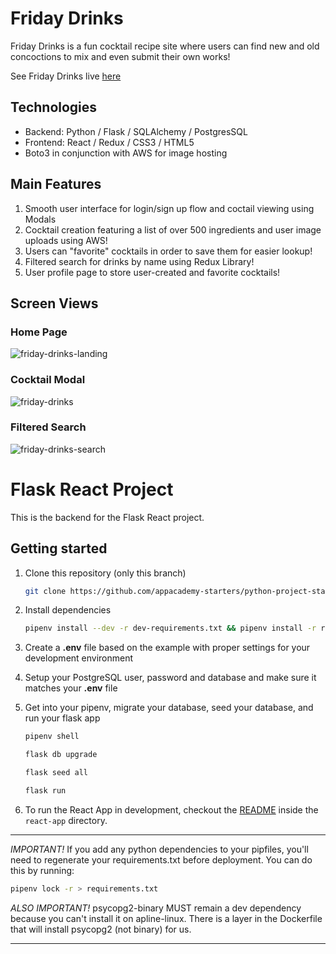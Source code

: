 # Friday Drinks
Friday Drinks is a fun cocktail recipe site where users can find new and old concoctions to mix and even submit their own works!

See Friday Drinks live [here](https://friday-drinks.herokuapp.com/)

## Technologies

* Backend: Python / Flask / SQLAlchemy / PostgresSQL
* Frontend: React / Redux / CSS3 / HTML5
* Boto3 in conjunction with AWS for image hosting 

## Main Features

1. Smooth user interface for login/sign up flow and coctail viewing using Modals
2. Cocktail creation featuring a list of over 500 ingredients and user image uploads using AWS!
3. Users can "favorite" cocktails in order to save them for easier lookup!
4. Filtered search for drinks by name using Redux Library!
5. User profile page to store user-created and favorite cocktails!

## Screen Views

### Home Page
![friday-drinks-landing](https://user-images.githubusercontent.com/74819177/121685568-174cad80-ca8e-11eb-986a-88c486c3f0d5.png)

### Cocktail Modal
![friday-drinks](https://user-images.githubusercontent.com/74819177/121685696-406d3e00-ca8e-11eb-9066-0cc43766da3f.png)

### Filtered Search
![friday-drinks-search](https://user-images.githubusercontent.com/74819177/121686105-bffb0d00-ca8e-11eb-9906-e58072bfb809.png)


# Flask React Project

This is the backend for the Flask React project.

## Getting started

1. Clone this repository (only this branch)

   ```bash
   git clone https://github.com/appacademy-starters/python-project-starter.git
   ```

2. Install dependencies

      ```bash
      pipenv install --dev -r dev-requirements.txt && pipenv install -r requirements.txt
      ```

3. Create a **.env** file based on the example with proper settings for your
   development environment
4. Setup your PostgreSQL user, password and database and make sure it matches your **.env** file

5. Get into your pipenv, migrate your database, seed your database, and run your flask app

   ```bash
   pipenv shell
   ```

   ```bash
   flask db upgrade
   ```

   ```bash
   flask seed all
   ```

   ```bash
   flask run
   ```

6. To run the React App in development, checkout the [README](./react-app/README.md) inside the `react-app` directory.

***
*IMPORTANT!*
   If you add any python dependencies to your pipfiles, you'll need to regenerate your requirements.txt before deployment.
   You can do this by running:

   ```bash
   pipenv lock -r > requirements.txt
   ```

*ALSO IMPORTANT!*
   psycopg2-binary MUST remain a dev dependency because you can't install it on apline-linux.
   There is a layer in the Dockerfile that will install psycopg2 (not binary) for us.
***
